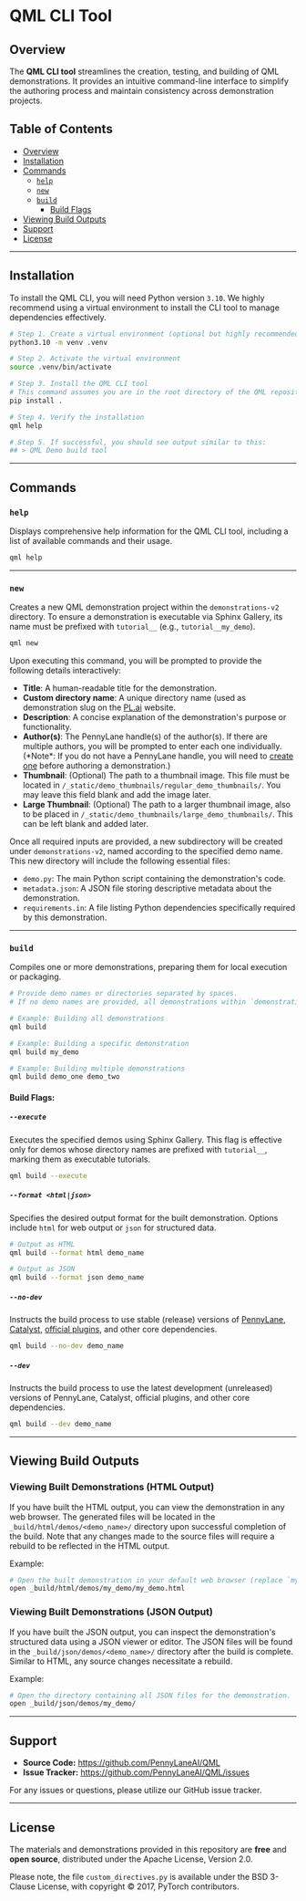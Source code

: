 # QML CLI Tool

## Overview

The **QML CLI tool** streamlines the creation, testing, and building of QML demonstrations. It provides an intuitive command-line interface to simplify the authoring process and maintain consistency across demonstration projects.

## Table of Contents

*   [Overview](#overview)
*   [Installation](#installation)
*   [Commands](#commands)
    *   [`help`](#help)
    *   [`new`](#new)
    *   [`build`](#build)
        *   [Build Flags](#build-flags)
*   [Viewing Build Outputs](#viewing-build-outputs)
*   [Support](#support)
*   [License](#license)

---

## Installation

To install the QML CLI, you will need Python version `3.10`. We highly recommend using a virtual environment to install the CLI tool to manage dependencies effectively.

```bash
# Step 1. Create a virtual environment (optional but highly recommended)
python3.10 -m venv .venv

# Step 2. Activate the virtual environment
source .venv/bin/activate

# Step 3. Install the QML CLI tool
# This command assumes you are in the root directory of the QML repository.
pip install .

# Step 4. Verify the installation
qml help

# Step 5. If successful, you should see output similar to this:
## > QML Demo build tool
```

---

## Commands

### `help`

Displays comprehensive help information for the QML CLI tool, including a list of available commands and their usage.

```bash
qml help
```

---

### `new`

Creates a new QML demonstration project within the `demonstrations-v2` directory. To ensure a demonstration is executable via Sphinx Gallery, its name must be prefixed with `tutorial__` (e.g., `tutorial__my_demo`).

```bash
qml new
```

Upon executing this command, you will be prompted to provide the following details interactively:

*   **Title**: A human-readable title for the demonstration.
*   **Custom directory name**: A unique directory name (used as demonstration slug on the [PL.ai](https://pennylane.ai/) website.
*   **Description**: A concise explanation of the demonstration's purpose or functionality.
*   **Author(s)**: The PennyLane handle(s) of the author(s). If there are multiple authors, you will be prompted to enter each one individually. (\*Note\*: If you do not have a PennyLane handle, you will need to [create one](https://auth.cloud.pennylane.ai/u/signup?state=hKFo2SBqQzM4RlJmNDJZdzNjX0UwbHpYYVU2a012eUlTWDZBd6Fur3VuaXZlcnNhbC1sb2dpbqN0aWTZIHZaVUM2TGhRNjVtM3YtWjhjWGZiaTc0T1ZqTW16ZWVGo2NpZNkgU1hka2hOc2lMVDBHZHJPVEZBUjJnSjV0cThvR1ZjZzM) before authoring a demonstration.)
*   **Thumbnail**: (Optional) The path to a thumbnail image. This file must be located in `/_static/demo_thumbnails/regular_demo_thumbnails/`. You may leave this field blank and add the image later.
*   **Large Thumbnail**: (Optional) The path to a larger thumbnail image, also to be placed in `/_static/demo_thumbnails/large_demo_thumbnails/`. This can be left blank and added later.

Once all required inputs are provided, a new subdirectory will be created under `demonstrations-v2`, named according to the specified demo name. This new directory will include the following essential files:

*   `demo.py`: The main Python script containing the demonstration's code.
*   `metadata.json`: A JSON file storing descriptive metadata about the demonstration.
*   `requirements.in`: A file listing Python dependencies specifically required by this demonstration.

---

### `build`

Compiles one or more demonstrations, preparing them for local execution or packaging.

```bash
# Provide demo names or directories separated by spaces.
# If no demo names are provided, all demonstrations within `demonstrations-v2` will be built.

# Example: Building all demonstrations
qml build

# Example: Building a specific demonstration
qml build my_demo

# Example: Building multiple demonstrations
qml build demo_one demo_two
```

#### Build Flags:

##### `--execute`

Executes the specified demos using Sphinx Gallery. This flag is effective only for demos whose directory names are prefixed with `tutorial__`, marking them as executable tutorials.

```bash
qml build --execute
```

##### `--format <html|json>`

Specifies the desired output format for the built demonstration. Options include `html` for web output or `json` for structured data.

```bash
# Output as HTML
qml build --format html demo_name

# Output as JSON
qml build --format json demo_name
```

##### `--no-dev`

Instructs the build process to use stable (release) versions of [PennyLane](https://docs.pennylane.ai/), [Catalyst](https://docs.pennylane.ai/projects/catalyst), [official plugins](https://pennylane.ai/devices), and other core dependencies.

```bash
qml build --no-dev demo_name
```

##### `--dev`

Instructs the build process to use the latest development (unreleased) versions of PennyLane, Catalyst, official plugins, and other core dependencies.

```bash
qml build --dev demo_name
```

---

## Viewing Build Outputs

### Viewing Built Demonstrations (HTML Output)

If you have built the HTML output, you can view the demonstration in any web browser. The generated files will be located in the `_build/html/demos/<demo_name>/` directory upon successful completion of the build. Note that any changes made to the source files will require a rebuild to be reflected in the HTML output.

Example:

```bash
# Open the built demonstration in your default web browser (replace `my_demo` with your demo name)
open _build/html/demos/my_demo/my_demo.html
```

### Viewing Built Demonstrations (JSON Output)

If you have built the JSON output, you can inspect the demonstration's structured data using a JSON viewer or editor. The JSON files will be found in the `_build/json/demos/<demo_name>/` directory after the build is complete. Similar to HTML, any source changes necessitate a rebuild.

Example:

```bash
# Open the directory containing all JSON files for the demonstration.
open _build/json/demos/my_demo/
```

---

## Support

*   **Source Code:** https://github.com/PennyLaneAI/QML
*   **Issue Tracker:** https://github.com/PennyLaneAI/QML/issues

For any issues or questions, please utilize our GitHub issue tracker.

---

## License

The materials and demonstrations provided in this repository are **free** and **open source**, distributed under the Apache License, Version 2.0.

Please note, the file `custom_directives.py` is available under the BSD 3-Clause License, with copyright © 2017, PyTorch contributors.